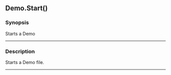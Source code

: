 Demo.Start()
------------




### Synopsis
Starts a Demo



---


### Description

Starts a Demo file.



---
